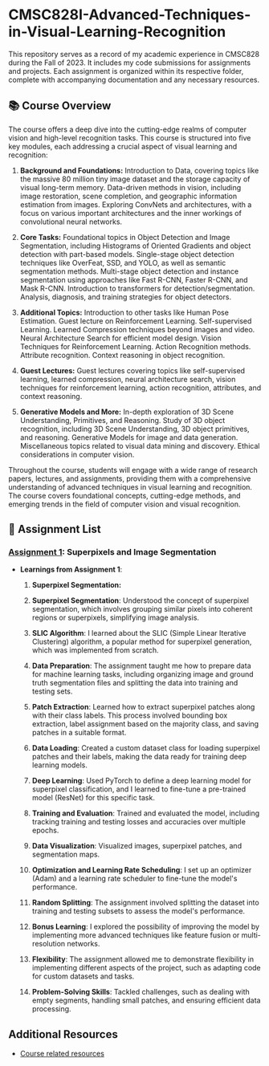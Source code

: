 # CMSC828I-Advanced-Techniques-in-Visual-Learning-Recognition
This repository serves as a record of my academic experience in CMSC828 during the Fall of 2023. It includes my code submissions for assignments and projects. Each assignment is organized within its respective folder, complete with accompanying documentation and any necessary resources.

## 📚 Course Overview
The course offers a deep dive into the cutting-edge realms of computer vision and high-level recognition tasks. This course is structured into five key modules, each addressing a crucial aspect of visual learning and recognition:

1. **Background and Foundations:** Introduction to Data, covering topics like the massive 80 million tiny image dataset and the storage capacity of visual long-term memory. Data-driven methods in vision, including image restoration, scene completion, and geographic information estimation from images. Exploring ConvNets and architectures, with a focus on various important architectures and the inner workings of convolutional neural networks.

2. **Core Tasks:** Foundational topics in Object Detection and Image Segmentation, including Histograms of Oriented Gradients and object detection with part-based models. Single-stage object detection techniques like OverFeat, SSD, and YOLO, as well as semantic segmentation methods. Multi-stage object detection and instance segmentation using approaches like Fast R-CNN, Faster R-CNN, and Mask R-CNN. Introduction to transformers for detection/segmentation. Analysis, diagnosis, and training strategies for object detectors.

4. **Additional Topics:** Introduction to other tasks like Human Pose Estimation. Guest lecture on Reinforcement Learning. Self-supervised Learning. Learned Compression techniques beyond images and video. Neural Architecture Search for efficient model design. Vision Techniques for Reinforcement Learning. Action Recognition methods. Attribute recognition. Context reasoning in object recognition.

5. **Guest Lectures:** Guest lectures covering topics like self-supervised learning, learned compression, neural architecture search, vision techniques for reinforcement learning, action recognition, attributes, and context reasoning.

6. **Generative Models and More:** In-depth exploration of 3D Scene Understanding, Primitives, and Reasoning. Study of 3D object recognition, including 3D Scene Understanding, 3D object primitives, and reasoning. Generative Models for image and data generation. Miscellaneous topics related to visual data mining and discovery. Ethical considerations in computer vision.

Throughout the course, students will engage with a wide range of research papers, lectures, and assignments, providing them with a comprehensive understanding of advanced techniques in visual learning and recognition. The course covers foundational concepts, cutting-edge methods, and emerging trends in the field of computer vision and visual recognition.


## 📄 Assignment List
### [Assignment 1](https://github.com/Rishikesh-Jadhav/CMSC828I-Advanced-Techniques-in-Visual-Learning-Recognition/tree/main/Assignment1): Superpixels and Image Segmentation

- **Learnings from Assignment 1**:

  1. __Superpixel Segmentation:__ 

  1. **Superpixel Segmentation**: Understood the concept of superpixel segmentation, which involves grouping similar pixels into coherent regions or superpixels, simplifying image analysis.

  2. **SLIC Algorithm**: I learned about the SLIC (Simple Linear Iterative Clustering) algorithm, a popular method for superpixel generation, which was implemented from scratch.

  3. **Data Preparation**: The assignment taught me how to prepare data for machine learning tasks, including organizing image and ground truth segmentation files and splitting the data into training and testing sets.

  4. **Patch Extraction**: Learned how to extract superpixel patches along with their class labels. This process involved bounding box extraction, label assignment based on the majority class, and saving patches in a suitable format.

  5. **Data Loading**: Created a custom dataset class for loading superpixel patches and their labels, making the data ready for training deep learning models.

  6. **Deep Learning**: Used PyTorch to define a deep learning model for superpixel classification, and I learned to fine-tune a pre-trained model (ResNet) for this specific task.

  7. **Training and Evaluation**: Trained and evaluated the model, including tracking training and testing losses and accuracies over multiple epochs.

  8. **Data Visualization**: Visualized images, superpixel patches, and segmentation maps.

  9. **Optimization and Learning Rate Scheduling**: I set up an optimizer (Adam) and a learning rate scheduler to fine-tune the model's performance.

  10. **Random Splitting**: The assignment involved splitting the dataset into training and testing subsets to assess the model's performance.

  11. **Bonus Learning**: I explored the possibility of improving the model by implementing more advanced techniques like feature fusion or multi-resolution networks.

  12. **Flexibility**: The assignment allowed me to demonstrate flexibility in implementing different aspects of the project, such as adapting code for custom datasets and tasks.

  13. **Problem-Solving Skills**: Tackled challenges, such as dealing with empty segments, handling small patches, and ensuring efficient data processing.



## Additional Resources
- [Course related resources](https://www.cs.umd.edu/class/fall2023/cmsc828i/)


